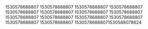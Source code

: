 1530578688807
1530578688807
1530578688807
1530578688807
1530578688807
1530578688807
1530578688807
1530578688807
1530578688807
1530578688807
1530578688807
1530578688807
1530578688807
1530578688807
15305786888071530588078624
